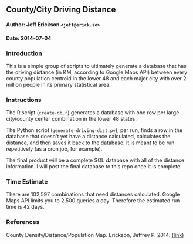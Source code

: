 ## County/City Driving Distance

#### Author: Jeff Erickson `<jeff@erick.so>`
#### Date: 2014-07-04

### Introduction

This is a simple group of scripts to ultimately generate a database that has the driving distance (in KM, according to Google Maps API) between every county population centroid in the lower 48 and each major city with over 2 million people in its primary statistical area.

### Instructions

The R script (`create-db.r`) generates a database with one row per large city/county center combination in the lower 48 states.

The Python script (`generate-driving-dist.py`), per run, finds a row in the database that doesn't yet have a distance calculated, calculates the distance, and then saves it back to the database. It is meant to be run repetitively (as a cron job, for example).

The final product will be a complete SQL database with all of the distance information. I will post the final database to this repo once it is complete.

### Time Estimate

There are 102,597 combinations that need distances calculated. Google Maps API limits you to 2,500 queries a day. Therefore the estimated run time is 42 days.

### References

County Density/Distance/Population Map. Erickson, Jeffrey P. 2014. [(link)](https://github.com/jefferickson/county-dendist-map)
